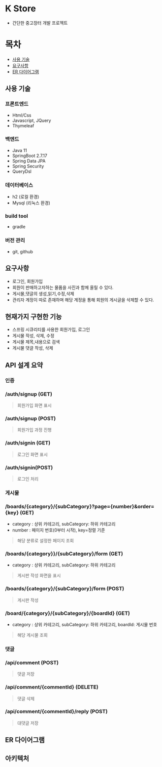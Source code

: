 

# K Store

- 간단한 중고장터 개발 프로젝트

# 목차
- [사용 기술](#사용-기술)
- [요구사항](#요구사항)
- [ER 다이어그램](#ER-다이어그램)


## 사용 기술

### 프론트엔드

- Html/Css
- Javascript, JQuery
- Thymeleaf

### 백엔드

- Java 11
- SpringBoot 2.7.17
- Spring Data JPA
- Spring Security
- QueryDsl

### 데이터베이스

- h2 (로컬 환경)
- Mysql (리눅스 환경)

### build tool

- gradle

### 버전 관리

- git, github

## 요구사항

- 로그인, 회원가입
- 회원이 판매하고자하는 물품을 사진과 함께 올릴 수 있다.
- 게시물,댓글의 생성,읽기,수정,삭제
- 관리자 계정이 따로 존재하며 해당 계정을 통해 회원의 게시글을 삭제할 수 있다.

## 현재가지 구현한 기능

- 스프링 시큐리티를 사용한 회원가입, 로그인
- 게시물 작성, 삭제, 수정
- 게시물 제목,내용으로 검색
- 게시물 댓글 작성, 삭제

## API 설계 요약

### 인증

### /auth/signup (GET)

> 회원가입 화면 표시

### /auth/signup (POST)

> 회원가입 과정 진행

### /auth/signin (GET)

> 로그인 화면 표시

### /auth/signin(POST)

> 로그인 처리

### 게시물

### /boards/{category}/{subCategory}?page={number}&order={key} (GET)

- category : 상위 카테고리, subCategory: 하위 카테고리
- number : 페이지 번호(0부터 시작), key=정렬 기준

>  해당 분류로 설정한 페이지 조회

### /boards/{category}}/{subCategory}/form  (GET)

- category : 상위 카테고리, subCategory: 하위 카테고리

> 게시판 작성 화면을 표시

### /boards/{category}/{subCategory}/form (POST)

> 게시판 작성

### /board/{category}/{subCategory}/{boardId} (GET)

- category : 상위 카테고리, subCategory: 하위 카테고리, boardId: 게시물 번호

> 해당 게시물 조회


### 댓글

### /api/comment (POST)

> 댓글 저장

### /api/comment/{commentId} (DELETE)

> 댓글 삭제

### /api/comment/{commentId}/reply (POST)

> 대댓글 저장






## ER 다이어그램




## 아키텍처



